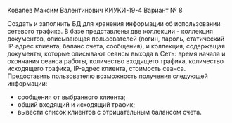 Ковалев Максим Валентинович КИУКИ-19-4 Вариант № 8

Создать и заполнить БД для хранения информации об использовании сетевого трафика. В базе представлены две коллекции - коллекция документов, описывающая пользователей (логин, пароль, статический IP-адрес клиента, баланс счета, сообщения), и коллекция, содержащая документы, которые описывают сеансы выхода в Сеть: время начала и окончания сеанса работы, количество входящего трафика, количество исходящего трафика, IP-адрес клиента, стоимость сеанса.
Предоставить пользователю возможность получения следующей информации:
- сообщения от выбранного клиента;
- общий входящий и исходящий трафик;
- вывести список клиентов с отрицательным балансом счета.